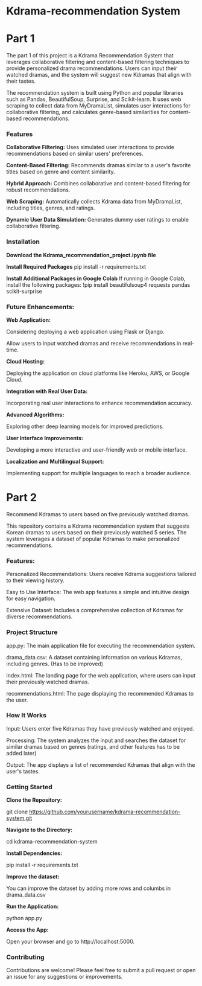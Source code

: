 # Kdrama-recommendation System

# Part 1

The part 1 of this project is a Kdrama Recommendation System that leverages collaborative filtering and content-based filtering techniques to provide personalized drama recommendations. Users can input their watched dramas, and the system will suggest new Kdramas that align with their tastes.

The recommendation system is built using Python and popular libraries such as Pandas, BeautifulSoup, Surprise, and Scikit-learn. It uses web scraping to collect data from MyDramaList, simulates user interactions for collaborative filtering, and calculates genre-based similarities for content-based recommendations.

### Features
**Collaborative Filtering:** Uses simulated user interactions to provide recommendations based on similar users' preferences.

**Content-Based Filtering:** Recommends dramas similar to a user's favorite titles based on genre and content similarity.

**Hybrid Approach:** Combines collaborative and content-based filtering for robust recommendations.

**Web Scraping:** Automatically collects Kdrama data from MyDramaList, including titles, genres, and ratings.

**Dynamic User Data Simulation:** Generates dummy user ratings to enable collaborative filtering.

### Installation
**Download the Kdrama_recommendation_project.ipynb file**

**Install Required Packages**
pip install -r requirements.txt

**Install Additional Packages in Google Colab**
If running in Google Colab, install the following packages:
!pip install beautifulsoup4 requests pandas scikit-surprise

### Future Enhancements:
**Web Application:**

Considering deploying a web application using Flask or Django.

Allow users to input watched dramas and receive recommendations in real-time.

**Cloud Hosting:**

Deploying the application on cloud platforms like Heroku, AWS, or Google Cloud.

**Integration with Real User Data:**

Incorporating real user interactions to enhance recommendation accuracy.

**Advanced Algorithms:**

Exploring other deep learning models for improved predictions.

**User Interface Improvements:**

Developing a more interactive and user-friendly web or mobile interface.

**Localization and Multilingual Support:**

Implementing support for multiple languages to reach a broader audience.

# Part 2
Recommend Kdramas to users based on five previously watched dramas.

This repository contains a Kdrama recommendation system that suggests Korean dramas to users based on their previously watched 5 series. The system leverages a dataset of popular Kdramas to make personalized recommendations.

### Features:
Personalized Recommendations: Users receive Kdrama suggestions tailored to their viewing history.

Easy to Use Interface: The web app features a simple and intuitive design for easy navigation.

Extensive Dataset: Includes a comprehensive collection of Kdramas for diverse recommendations.

### Project Structure
app.py: The main application file for executing the recommendation system.

drama_data.csv: A dataset containing information on various Kdramas, including genres. (Has to be improved)

index.html: The landing page for the web application, where users can input their previously watched dramas.

recommendations.html: The page displaying the recommended Kdramas to the user.

### How It Works
Input: Users enter five Kdramas they have previously watched and enjoyed.

Processing: The system analyzes the input and searches the dataset for similar dramas based on genres (ratings, and other features has to be added later)

Output: The app displays a list of recommended Kdramas that align with the user's tastes.

### Getting Started
**Clone the Repository:**

git clone https://github.com/yourusername/kdrama-recommendation-system.git

**Navigate to the Directory:**

cd kdrama-recommendation-system

**Install Dependencies:**

pip install -r requirements.txt

**Improve the dataset:**

You can improve the dataset by adding more rows and columbs in drama_data.csv

**Run the Application:**

python app.py

**Access the App:**

Open your browser and go to http://localhost:5000.

### Contributing
Contributions are welcome! Please feel free to submit a pull request or open an issue for any suggestions or improvements.
